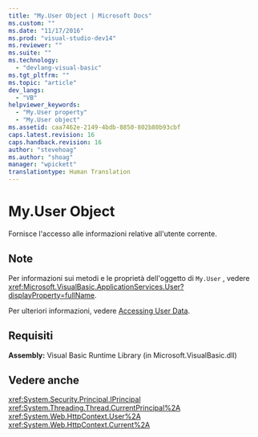 ```yaml
---
title: "My.User Object | Microsoft Docs"
ms.custom: ""
ms.date: "11/17/2016"
ms.prod: "visual-studio-dev14"
ms.reviewer: ""
ms.suite: ""
ms.technology: 
  - "devlang-visual-basic"
ms.tgt_pltfrm: ""
ms.topic: "article"
dev_langs: 
  - "VB"
helpviewer_keywords: 
  - "My.User property"
  - "My.User object"
ms.assetid: caa7462e-2149-4bdb-8850-802b80b93cbf
caps.latest.revision: 16
caps.handback.revision: 16
author: "stevehoag"
ms.author: "shoag"
manager: "wpickett"
translationtype: Human Translation
---
```

# My.User Object
Fornisce l'accesso alle informazioni relative all'utente corrente.  
  
## Note  
 Per informazioni sui metodi e le proprietà dell'oggetto di `My.User` , vedere <xref:Microsoft.VisualBasic.ApplicationServices.User?displayProperty=fullName>.  
  
 Per ulteriori informazioni, vedere [Accessing User Data](../../../visual-basic/developing-apps/programming/accessing-user-data.md).  
  
## Requisiti  
 **Assembly:** Visual Basic Runtime Library \(in Microsoft.VisualBasic.dll\)  
  
## Vedere anche  
 <xref:System.Security.Principal.IPrincipal>   
 <xref:System.Threading.Thread.CurrentPrincipal%2A>   
 <xref:System.Web.HttpContext.User%2A>   
 <xref:System.Web.HttpContext.Current%2A>